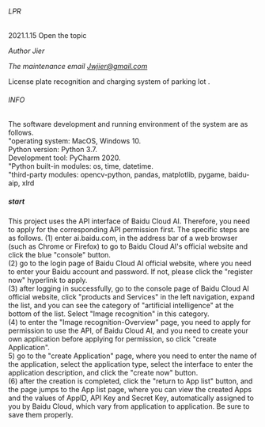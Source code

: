 ###### LPR

2021.1.15 Open the topic  

*Author  Jier*  

*The maintenance email   Jwjier@gmail.com*  

License plate recognition and charging system of parking lot .  



###### INFO

The software development and running environment of the system are as follows.   
"operating system: MacOS, Windows 10.   
Python version: Python 3.7.  
Development tool: PyCharm 2020.   
"Python built-in modules: os, time, datetime.   
"third-party modules: opencv-python, pandas, matplotlib, pygame, baidu-aip, xlrd  



##### start

This project uses the API interface of Baidu Cloud AI. 
Therefore, you need to apply for the corresponding API permission first. The specific steps are as follows. 
(1) enter ai.baidu.com, in the address bar of a web browser (such as Chrome or Firefox) to go to Baidu Cloud AI's official website and click the blue "console" button.   
(2) go to the login page of Baidu Cloud AI official website, where you need to enter your Baidu account and password. If not, please click the "register now" hyperlink to apply.   
(3) after logging in successfully, go to the console page of Baidu Cloud AI official website, click "products and Services" in the left navigation, expand the list, and you can see the category of "artificial intelligence" at the bottom of the list. Select "Image recognition" in this category.   
(4) to enter the "Image recognition-Overview" page, you need to apply for permission to use the API, of Baidu Cloud AI, and you need to create your own application before applying for permission, so click "create Application".   
5) go to the "create Application" page, where you need to enter the name of the application, select the application type, select the interface to enter the application description, and click the "create now" button.   
(6) after the creation is completed, click the "return to App list" button, and the page jumps to the App list page, where you can view the created Apps and the values of AppID, API Key and Secret Key, automatically assigned to you by Baidu Cloud, which vary from application to application. Be sure to save them properly.

